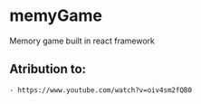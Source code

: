 # memyGame
Memory game built in react framework

## Atribution to:
    - https://www.youtube.com/watch?v=oiv4sm2fQB0
